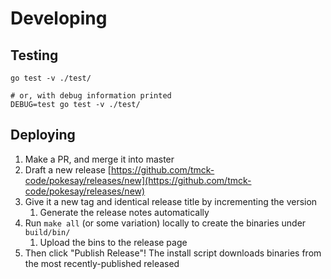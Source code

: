 # Developing

## Testing


```shell
go test -v ./test/

# or, with debug information printed
DEBUG=test go test -v ./test/
```

## Deploying

1. Make a PR, and merge it into master
2. Draft a new release [https://github.com/tmck-code/pokesay/releases/new](https://github.com/tmck-code/pokesay/releases/new)
3. Give it a new tag and identical release title by incrementing the version
   1. Generate the release notes automatically
4. Run `make all` (or some variation) locally to create the binaries under `build/bin/`
   1. Upload the bins to the release page
5. Then click "Publish Release"! The install script downloads binaries from the most recently-published released
